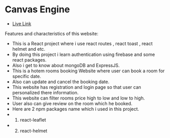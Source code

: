 # Canvas Engine


- [Live Link](https://ez-book-client.web.app) 

Features and characteristics of this website:

- This is a React project where i use react routes , react toast , react helmet and etc.
- By doing this project i learn authentication using firebase and some react packages.
- Also i get to know about mongoDB and ExpressJS.
- This is a hotem rooms booking Website where user can book a room for specific date.
- Also can update and cancel the booking date.
- This website has registration and login page so that user can personalized there information.
- This website can filter rooms price high to low and low to high.
- User also can give review on the room which he booked. 
- Here are 2 npm packages name which i used in this project.
- 1. react-leaflet
- 2. react-helmet